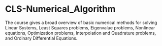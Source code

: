 # CLS-Numerical_Algorithm
The course gives a broad overview of basic numerical methods for solving Linear Systems, Least Squares problems, Eigenvalue problems, Nonlinear equations, Optimization problems, Interpolation and Quadrature problems, and Ordinary Differential Equations.
